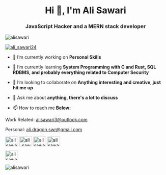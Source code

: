 <h1 align="center">Hi 👋, I'm Ali Sawari</h1>
<h3 align="center">JavaScript Hacker and a MERN stack developer</h3>

<p align="left"> <img src="https://komarev.com/ghpvc/?username=alisawari&label=Profile%20views&color=0e75b6&style=flat" alt="alisawari" /> </p>

<p align="left"> <a href="https://twitter.com/ali_sawari24" target="blank"><img src="https://img.shields.io/twitter/follow/ali_sawari24?logo=twitter&style=for-the-badge" alt="ali_sawari24" /></a> </p>

- 🔭 I’m currently working on **Personal Skills**

- 🌱 I’m currently learning **System Programming with C and Rust, SQL RDBMS, and probably everything related to Computer Security**

- 👯 I’m looking to collaborate on **Anything interesting and creative, just hit me up**

- 💬 Ask me about **anything, there's a lot to discuss**

- 📫 How to reach me **Below:**

Work Related: alisawari3@outlook.com

Personal: ali.dragon.swr@gmail.com


<a href="https://dev.to/alisawari" target="blank"><img align="center" src="https://raw.githubusercontent.com/rahuldkjain/github-profile-readme-generator/master/src/images/icons/Social/devto.svg" alt="alisawari" height="30" width="40" /></a>
<a href="https://twitter.com/ali_sawari24" target="blank"><img align="center" src="https://raw.githubusercontent.com/rahuldkjain/github-profile-readme-generator/master/src/images/icons/Social/twitter.svg" alt="ali_sawari24" height="30" width="40" /></a>
<a href="https://linkedin.com/in/alisawari" target="blank"><img align="center" src="https://raw.githubusercontent.com/rahuldkjain/github-profile-readme-generator/master/src/images/icons/Social/linked-in-alt.svg" alt="alisawari" height="30" width="40" /></a>
<a href="https://instagram.com/alisawari1998" target="blank"><img align="center" src="https://raw.githubusercontent.com/rahuldkjain/github-profile-readme-generator/master/src/images/icons/Social/instagram.svg" alt="alisawari1998" height="30" width="40" /></a>
  
 <a href="https://t.me/MrGh0st" target="blank"><img align="center" src="https://cdn-icons-png.flaticon.com/128/2111/2111644.png" alt="alisawari1998" height="30" width="40" /></a>
  

<p><img align="center" src="https://github-readme-streak-stats.herokuapp.com/?user=alisawari&" alt="alisawari" /></p>


